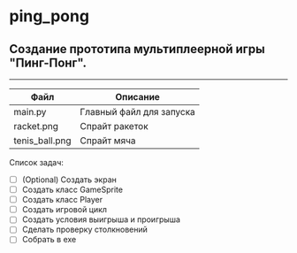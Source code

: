 # ping_pong
## Создание прототипа мультиплеерной игры "Пинг-Понг".
---
| Файл| Описание|
|-----|---------|
| main.py| Главный файл для запуска|
| racket.png| Спрайт ракеток|
| tenis_ball.png| Спрайт мяча|

Список задач:

- [ ] \(Optional) Создать экран
- [ ]  Создать класс GameSprite
- [ ]  Создать класс Player
- [ ]  Создать игровой цикл
- [ ]  Создать условия выигрыша и проигрыша
- [ ]  Сделать проверку столкновений
- [ ]  Собрать в exe
